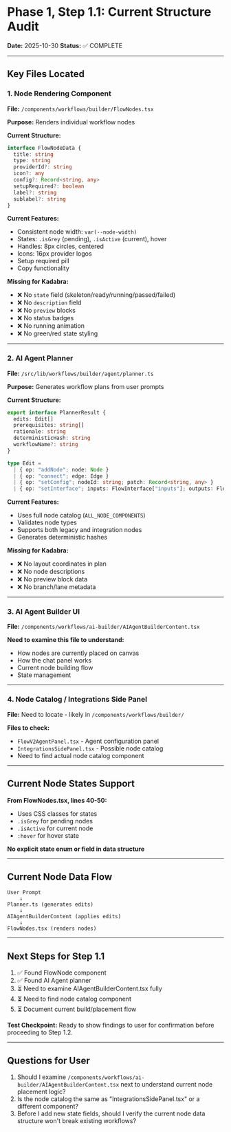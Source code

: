 # Phase 1, Step 1.1: Current Structure Audit

**Date:** 2025-10-30
**Status:** ✅ COMPLETE

---

## Key Files Located

### 1. Node Rendering Component
**File:** `/components/workflows/builder/FlowNodes.tsx`

**Purpose:** Renders individual workflow nodes

**Current Structure:**
```typescript
interface FlowNodeData {
  title: string
  type: string
  providerId?: string
  icon?: any
  config?: Record<string, any>
  setupRequired?: boolean
  label?: string
  sublabel?: string
}
```

**Current Features:**
- Consistent node width: `var(--node-width)`
- States: `.isGrey` (pending), `.isActive` (current), hover
- Handles: 8px circles, centered
- Icons: 16px provider logos
- Setup required pill
- Copy functionality

**Missing for Kadabra:**
- ❌ No `state` field (skeleton/ready/running/passed/failed)
- ❌ No `description` field
- ❌ No `preview` blocks
- ❌ No status badges
- ❌ No running animation
- ❌ No green/red state styling

---

### 2. AI Agent Planner
**File:** `/src/lib/workflows/builder/agent/planner.ts`

**Purpose:** Generates workflow plans from user prompts

**Current Structure:**
```typescript
export interface PlannerResult {
  edits: Edit[]
  prerequisites: string[]
  rationale: string
  deterministicHash: string
  workflowName?: string
}

type Edit =
  | { op: "addNode"; node: Node }
  | { op: "connect"; edge: Edge }
  | { op: "setConfig"; nodeId: string; patch: Record<string, any> }
  | { op: "setInterface"; inputs: FlowInterface["inputs"]; outputs: FlowInterface["outputs"] }
```

**Current Features:**
- Uses full node catalog (`ALL_NODE_COMPONENTS`)
- Validates node types
- Supports both legacy and integration nodes
- Generates deterministic hashes

**Missing for Kadabra:**
- ❌ No layout coordinates in plan
- ❌ No node descriptions
- ❌ No preview block data
- ❌ No branch/lane metadata

---

### 3. AI Agent Builder UI
**File:** `/components/workflows/ai-builder/AIAgentBuilderContent.tsx`

**Need to examine this file to understand:**
- How nodes are currently placed on canvas
- How the chat panel works
- Current node building flow
- State management

---

### 4. Node Catalog / Integrations Side Panel
**File:** Need to locate - likely in `/components/workflows/builder/`

**Files to check:**
- `FlowV2AgentPanel.tsx` - Agent configuration panel
- `IntegrationsSidePanel.tsx` - Possible node catalog
- Need to find actual node catalog component

---

## Current Node States Support

**From FlowNodes.tsx, lines 40-50:**
- Uses CSS classes for states
- `.isGrey` for pending nodes
- `.isActive` for current node
- `:hover` for hover state

**No explicit state enum or field in data structure**

---

## Current Node Data Flow

```
User Prompt
    ↓
Planner.ts (generates edits)
    ↓
AIAgentBuilderContent (applies edits)
    ↓
FlowNodes.tsx (renders nodes)
```

---

## Next Steps for Step 1.1

1. ✅ Found FlowNode component
2. ✅ Found AI Agent planner
3. ⏳ Need to examine AIAgentBuilderContent.tsx fully
4. ⏳ Need to find node catalog component
5. ⏳ Document current build/placement flow

**Test Checkpoint:** Ready to show findings to user for confirmation before proceeding to Step 1.2.

---

## Questions for User

1. Should I examine `/components/workflows/ai-builder/AIAgentBuilderContent.tsx` next to understand current node placement logic?
2. Is the node catalog the same as "IntegrationsSidePanel.tsx" or a different component?
3. Before I add new state fields, should I verify the current node data structure won't break existing workflows?

